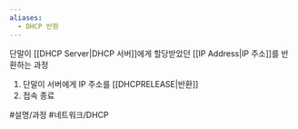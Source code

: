 ```yaml
---
aliases:
  - DHCP 반환
---
```

단말이 [[DHCP Server|DHCP 서버]]에게 할당받았던 [[IP Address|IP 주소]]를 반환하는 과정

1. 단말이 서버에게 IP 주소를 [[DHCPRELEASE|반환]]
2. 접속 종료

#설명/과정 #네트워크/DHCP 
